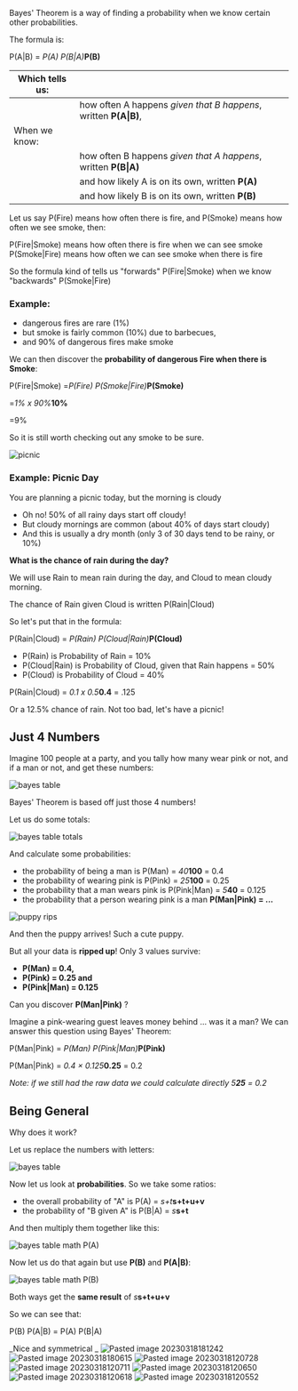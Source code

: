 

Bayes' Theorem is a way of finding a probability when we know certain other probabilities.

The formula is:

P(A|B) = _P(A) P(B|A)_**P(B)**

|Which tells us:| | |
| --- | --- | --- |
| | how often A happens *given that B happens*, written **P(A\|B)**, | |
| When we know:| | |
| | how often B happens *given that A happens*, written **P(B\|A)** | 
| | and how likely A is on its own, written **P(A)** | 
| | and how likely B is on its own, written **P(B)** | 

Let us say P(Fire) means how often there is fire, and P(Smoke) means how often we see smoke, then:

P(Fire|Smoke) means how often there is fire when we can see smoke  
P(Smoke|Fire) means how often we can see smoke when there is fire

So the formula kind of tells us "forwards" P(Fire|Smoke) when we know "backwards" P(Smoke|Fire)

### Example:

- dangerous fires are rare (1%)
- but smoke is fairly common (10%) due to barbecues,
- and 90% of dangerous fires make smoke

We can then discover the **probability of dangerous Fire when there is Smoke**:

P(Fire|Smoke) =_P(Fire) P(Smoke|Fire)_**P(Smoke)**

\=_1% x 90%_**10%**

\=9%

So it is still worth checking out any smoke to be sure.

![picnic](https://www.mathsisfun.com/data/images/picnic.jpg)

### Example: Picnic Day

You are planning a picnic today, but the morning is cloudy

- Oh no! 50% of all rainy days start off cloudy!
- But cloudy mornings are common (about 40% of days start cloudy)
- And this is usually a dry month (only 3 of 30 days tend to be rainy, or 10%)

**What is the chance of rain during the day?**

We will use Rain to mean rain during the day, and Cloud to mean cloudy morning.

The chance of Rain given Cloud is written P(Rain|Cloud)

So let's put that in the formula:

P(Rain|Cloud) = _P(Rain) P(Cloud|Rain)_**P(Cloud)**

- P(Rain) is Probability of Rain = 10%
- P(Cloud|Rain) is Probability of Cloud, given that Rain happens = 50%
- P(Cloud) is Probability of Cloud = 40%

P(Rain|Cloud) = _0.1 x 0.5_**0.4**  = .125

Or a 12.5% chance of rain. Not too bad, let's have a picnic!

## Just 4 Numbers

Imagine 100 people at a party, and you tally how many wear pink or not, and if a man or not, and get these numbers:

![bayes table](https://www.mathsisfun.com/data/images/bayes-table-pink-man.svg)

Bayes' Theorem is based off just those 4 numbers!

Let us do some totals:

![bayes table totals](https://www.mathsisfun.com/data/images/bayes-table-pink-man-tot.svg)

And calculate some probabilities:

-   the probability of being a man is P(Man) = _40_**100** = 0.4
-   the probability of wearing pink is P(Pink) = _25_**100** = 0.25
-   the probability that a man wears pink is P(Pink|Man) = _5_**40** = 0.125
-   the probability that a person wearing pink is a man **P(Man|Pink) = ...**

![puppy rips](https://www.mathsisfun.com/data/images/arrow-pup-rip.jpg)

And then the puppy arrives! Such a cute puppy.

But all your data is **ripped up**! Only 3 values survive:

-   **P(Man) = 0.4,**
-   **P(Pink) = 0.25 and**
-   **P(Pink|Man) = 0.125**

Can you discover **P(Man|Pink)** ?

Imagine a pink-wearing guest leaves money behind ... was it a man? We can answer this question using Bayes' Theorem:

P(Man|Pink) = _P(Man) P(Pink|Man)_**P(Pink)**

P(Man|Pink) = _0.4 × 0.125_**0.25** = 0.2

_Note: if we still had the raw data we could calculate directly _5_**25** = 0.2_

## Being General

Why does it work?

Let us replace the numbers with letters:

![bayes table](https://www.mathsisfun.com/data/images/bayes-table.svg)

Now let us look at **probabilities**. So we take some ratios:

-   the overall probability of "A" is P(A) = _s+t_**s+t+u+v**
-   the probability of "B given A" is P(B|A) = _s_**s+t**

And then multiply them together like this:

![bayes table math P(A)](https://www.mathsisfun.com/data/images/bayes-table-math-a.svg)

Now let us do that again but use **P(B)** and **P(A|B)**:

![bayes table math P(B)](https://www.mathsisfun.com/data/images/bayes-table-math-b.svg)

Both ways get the **same result** of _s_**s+t+u+v**

So we can see that:

P(B) P(A|B) = P(A) P(B|A)

_Nice and symmetrical _
![Pasted image 20230318181242](https://user-images.githubusercontent.com/117965968/226129526-5a06b597-54c1-4694-85c7-7806bc7124d6.png)
![Pasted image 20230318180615](https://user-images.githubusercontent.com/117965968/226129527-f2b97ef9-a22f-4bc1-afe7-ab4f55303734.png)
![Pasted image 20230318120728](https://user-images.githubusercontent.com/117965968/226129528-4a4c8d27-c833-42a3-b953-2cee6498beab.png)
![Pasted image 20230318120711](https://user-images.githubusercontent.com/117965968/226129530-08acc5dc-7783-4ad7-8043-b2d2c2cf5826.png)
![Pasted image 20230318120650](https://user-images.githubusercontent.com/117965968/226129532-4dd82da6-4e30-478b-b898-5f829d5866fb.png)
![Pasted image 20230318120618](https://user-images.githubusercontent.com/117965968/226129533-d2c44822-7e4d-4099-aacf-8ae6636be53d.png)
![Pasted image 20230318120552](https://user-images.githubusercontent.com/117965968/226129536-c182a135-adbf-49d6-acfa-6a2b2b2466db.png)

